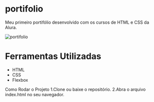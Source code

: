 # portifolio
Meu primeiro portifólio desenvolvido com os cursos de HTML e CSS da Alura.

![portifolio](https://github.com/user-attachments/assets/3380ac93-4308-4925-98db-b4dc3a552540)

# Ferramentas Utilizadas
- HTML
- CSS
- Flexbox

Como Rodar o Projeto
1.Clone ou baixe o repositório.
2.Abra o arquivo index.html no seu navegador.
